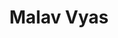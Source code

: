 ---
layout: page
title: Malav Vyas <br> <br>
description: Spring 2021
img: assets/img/members/malav.jpg
importance: 4
category: Master Students Alumni
---